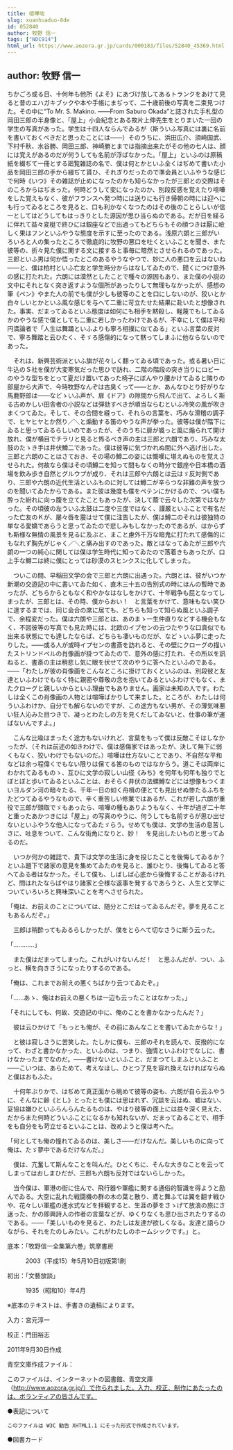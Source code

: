 ```yaml
---
title: 喧嘩咄
slug: xuanhuaduo-8de
id: 052840
author: 牧野 信一
tags: ["NDC914"]
html_url: https://www.aozora.gr.jp/cards/000183/files/52840_45369.html
---
```


## author: 牧野 信一

ちかごろ或る日、十何年も他所《よそ》にあづけ放してあるトランクをあけて見ると昔のエハガキブックや本や手帳にまぢって、二十歳前後の写真を二束見つけた。その中に“To Mr. S. Makino. ――From Saburo Okada”と誌された手札型の岡田三郎の半身像と、「屋上」小会紀念とある故片上伸先生をとりまいた一団の学生の写真があった。学生は十四人ならんでゐるが（斯ういふ写真には裏に名前を書いておくべきだと思ったことには――）そのうちに、浜田広介、須崎国武、下村千秋、水谷勝、岡田三郎、神崎勝とまでは指摘出来たがその他の七人は、顔には覚えがあるのだが何うしても名前が浮ばなかった。「屋上」といふのは原稿紙を綴ぢて一冊とする廻覧雑誌の名で、僕は何とかといふ全くはぢめて書いた小品を岡田三郎の手から綴ぢて貰ひ、それぎりだったので準会員といふやうな感じで何時《いつ》その雑誌が止めになったのかも知らなかったが三郎との交際はそのころからはぢまった。何時どうして変になったのか、別段反感を覚えたり喧嘩をした覚えもなく、彼がフランスへ発つ時には送りにも行き帰朝の時には迎へにも行ってゐるところを見ると、口も利かなくなつたのはその後のことらしいが信一としてはどうしてもはっきりとした源因が思ひ当らぬのである。だが日を経るに伴れて益々変梃で終ひには銀座などで出過ってもどちらもその顔つきは厭に嶮しく果はフンといふやうな態度を示すに至ったのである。浅原六朗と三郎がいろいろと人の集ったところで徹底的に牧野の悪口を吐くといふことを聞き、また彼等の、折々見た僕に関する文に接すると事毎に暗然とさせられるのであった。三郎といふ男は何か悟ったとこのあるやうなやつで、妙に人の悪口を云はないね――と、僕は柏村といふ亡友と学生時分からはなしてゐたので、聞くにつけ意外の感に打たれた。六朗には漠然としたことで種々の源因もあり、また僕の小説の文中にそれとなく突き返すような個所があったりして無理もなかったが、感想の筆《ペン》やまた人の前でも僕が少しも彼等のことを口にしないのが、狡いとか白々しいとかといふ風な感じを与へて二重に苛立たせた結果に赴いたと想像された。事実、だまってゐるといふ態度は如何にも相手を黙殺し、軽蔑でもしてゐるかのやうな感で僕としても二重に若しかったわけであるが、不幸にして僕は平和円満論者で「人生は舞踊といふよりも寧ろ相撲に似てゐる」といふ言葉の反対で、寧ろ舞踏と云ひたく、そゞろ感傷的になって黙ってしまふに他ならないのであった。

　それは、新興芸術派といふ旗が花々しく翻ってゐる頃であった。或る暑い日に牛込のＳ社を僕が大変寒気だった思ひで訪れ、二階の階段の突き当りにロビーのやうな型ちをとって夏だけ置いてあった椅子にぼんやり腰かけてゐると隣りの部屋から大声で、今時牧野なんぞは古臭くって――とか、あんなひとり好がりな馬鹿野郎は――などゝいふ声が、扉《ドア》の隙間から飛んで出て、よろしく斯る古めかしい田舎者の小説などは弾劾すべきが順当ならむといふ冷笑の風が吹きまくつてゐた。そして、その合間を縫って、それらの言葉を、巧みな滑稽の調子で、ヒヤヒヤとか然り／＼と煽動する笛のやうな声が挙った。彼等は僕が階下にゐると思ってゐるらしいのであったが、そのうちに扉が颯っと風に煽られて開け放れ、僕が横目でチラリと見ると怖るべき声の主は三郎と六朗であり、巧みな太鼓のたゝき手は井伏鱒二であった。僕は彼等に気づかれぬ間に外へ逃げ出した。三郎と六朗のことはさておき、その場の鱒二の姿には慨嘆に堪えぬものを覚えさせられた。何故なら僕はその頃鱒二を知って間もなくの時分で銀座や日本橋の酒場を飲み歩き自然とグルウプが成り、それは三郎や六朗とは云はゞ反対側であり、三郎や六朗の近代生活といふものに対しては鱒二が辛らつな非難の声を放つのを聞いてゐたからである。また彼は幾度も僕をペテンにかけるので、つい僕も酔った紛れに向っ腹を立てたこともあったが、決して蔭で云々した次第ではなかった。その頃彼の左ういふ太鼓は二度や三度ではなく、謹厳といふことで有名だった亡友のＫが、屡々唇を震はせて僕に注告したが、僕は鱒二のそれは彼独特の単なる愛嬌であらうと思ってゐたので悲しみもしなかったのであるが、はからずも斯様な無情の風景を見るに及ぶと、まこと慮外千万な暗鬼に打たれて感傷的にもなれず胸先がじゃく／＼と痛み出すのであった。敵とはなってゐたが三郎や六朗の一つの純心に関しては僕は学生時代に知ってゐたので落着きもあったが、口上手な鱒二は終に僕にとっては砂漠のスヒンクスに化してしまった。

　ついこの間、早稲田文学の会で三郎と六朗に出遇った。六朗とは、彼がいつか新潮の交遊記の中に書いてゐた如く、直木三十五の告別式の時にほんの暫時であったが、どちらからともなく和やかなはなしをかけて、十年戦争も屁となってしまったが、三郎とは、その時、僕からおい！　と言葉をかけて、意味もない笑ひに達するまでは、同じ会合の席に居ても、どちらも知って知らぬ風といふ調子で、余程変だった。僕は六朗や三郎とは、あのまゝ一生仲直りなどする機会もなく、不図彼等の写真でも見た時には、北欧のイプセンの云つたやうな口真似でも出来る状態にでも達したならば、どちらも凄いものだが、などゝいふ夢に走ったりした。――或る人が或時イプセンの書斎を訪れると、その壁にクローグの描いたストリンドベルの肖像画が掛つてゐたので、意外の感に打たれ、その所以を訊ねると、書斎の主は稍悲し気に眼を伏せて次のやうに答へたといふのである。――「わたしが彼の肖像画をこんなところに掛けておくといふのは、別段彼と友達といふわけでもなく特に親密や尊敬の念を抱いてゐるといふわけでもなく、またクローグと親しいからといふ理由でもありません。画家は未知の人です。わたしは全くこの肖像画の人物とは喧嘩ばかりして来ました。ところが、わたしは何ういふわけか、自分でも解らないのですが、この途方もない男が、その薄気味悪い狂人沁みた目つきで、凝っとわたしの方を見くだしてゐないと、仕事の筆が運ばないんですよ。」

　こんな比喩はまったく途方もないけれど、言葉をもって僕は反敵こそはしなかったが、（それは前述の如きわけで、僕は感傷家ではあったが、決して無下に弱くもなく、狡いわけでもないのだ。）喧嘩は仕方ないことであり、不自然な平和などは余っ程偉くでもない限りは保てる筈のものではなからう。道こそは両岸にわかれてゐるものゝ、互ひに文学の寂しい山径《みち》を何年も何年も独りでとぼとぼと歩いてゐるといふことは、おそらく井伏の法螺鱒などには想像もつくまいヨルダン河の暗々たる、千年一日の如く舟楫の便とても見出せぬ惨たるふちをたどつてゐるやうなもので、辛く重苦しい修業ではあるが、これが若し六朗が重役で三郎が頭取でゞもあったら、喧嘩の種もありようもなく、十年が過ぎ二十年と重ったあかつきには「屋上」の写真のやうに、何うしても名前すらが思ひ出せないといふやうな他人になってゐたゞらう。せめても僕は、文学の生活の息苦しさに、吐息をついて、こんな街角になりと、妙！　を見出したいものと思ってゐるのだ。

　いつか何かの雑誌で、貴下は文学の生活に身を投じたことを後悔してゐるか？　といふ題下で諸家の意見を集めてゐたのを見ると、誰ひとり、後悔してゐると答へてゐる者はなかった。そして僕も、しばしば心底から後悔することがあるけれど、問はれたならばやはり諸家と仝様な返事を発するであらうと、人生と文学についていろいろと興味深いことを考へさせられた。

「俺は、お前えのことについては、随分とこだはってゐるんだぞ。夢を見ることもあるんだぞ。」

　三郎は稍酔ってもゐるらしかったが、僕をとらへて切なさうに斯う云った。

「…………」

　また僕はだまってしまった。これがいけないんだ！　と思ふんだが、つい、ふっと、横を向きさうになったりするのである。

「俺は、これまでお前えの悪くちばかり云つてゐたぞ。」

「……あゝ、俺はお前えの悪くちは一辺も云ったことはなかった。」

「それにしても、何故、交遊記の中に、俺のことを書かなかったんだ？」

　彼は云ひかけて「もっとも俺が、その前にあんなことを書いてゐたからな！」

　と彼は寂しさうに苦笑した。たしかに僕も、三郎のそれを読んで、反撥的になって、わざと書かなかった、といふのは、つまり、強情といふわけでなしに、書けなかったまでなのだ。――書けないといふこと、だまつてしまふといふこと――こいつは、あらためて、考えなほし、ひとつ了見を容れ換えなければならぬと僕はおもふた。

　十何年ぶりかで、はぢめて真正面から眺めて彼等の姿も、六朗が自ら云ふやうに、そんなに齢《とし》とったとも僕には思はれず、冗談を云はぬ、嘘はない、妥協は嫌ひといふらんらんたるものは、やはり彼等の面上には益々深く見えた、だからまた何時どういふことになるかも知れないが、だまってゐることで、相手をも自分をも苛立せるといふことは、改めようと僕は考へた。

「何としても俺の憧れてゐるのは、美しさ――だけなんだ。美しいものに向って俺は、たゞ夢中であるだけなんだ。」

　僕は、亢奮して斯んなことを叫んだ。ひとくちに、そんな大きなことを云ってしまってはおしまひだが、三郎も六朗も反対ではないらしかった。

　当今僕は、軍港の街に住んで、飛行器や軍艦に関する通俗的智識を得ようと励んでゐる。大空に乱れた戦闘機の群の木の葉と散り、鳶と舞ふては翼を翻す戦ひや、花々しい軍艦の進水式などを拝観すると、生涯の夢をさゝげて放浪の旅にさ迷った、かの即興詩人の作者の言葉などが、ゆくりなくも思ひ出されたりするのである。――「美しいものを見ると、わたしは友達が欲しくなる。友達と語らひながら、それをたのしみたい。これがわたしのホームシックです。」と。













底本：「牧野信一全集第六巻」筑摩書房

　　　2003（平成15）年5月10日初版第1刷

初出：「文藝放談」

　　　1935（昭和10）年4月

※底本のテキストは、手書きの遺稿によります。

入力：宮元淳一

校正：門田裕志

2011年9月30日作成

青空文庫作成ファイル：

このファイルは、インターネットの図書館、青空文庫（http://www.aozora.gr.jp/）で作られました。入力、校正、制作にあたったのは、ボランティアの皆さんです。











●表記について


	このファイルは W3C 勧告 XHTML1.1 にそった形式で作成されています。







●図書カード